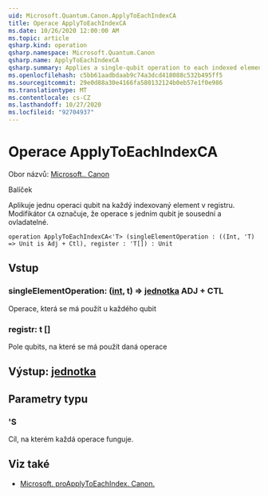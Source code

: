 ```yaml
---
uid: Microsoft.Quantum.Canon.ApplyToEachIndexCA
title: Operace ApplyToEachIndexCA
ms.date: 10/26/2020 12:00:00 AM
ms.topic: article
qsharp.kind: operation
qsharp.namespace: Microsoft.Quantum.Canon
qsharp.name: ApplyToEachIndexCA
qsharp.summary: Applies a single-qubit operation to each indexed element in a register. The modifier `CA` indicates that the single-qubit operation is adjointable and controllable.
ms.openlocfilehash: c5bb61aadbdaab9c74a3dcd418088c532b495ff5
ms.sourcegitcommit: 29e0d88a30e4166fa580132124b0eb57e1f0e986
ms.translationtype: MT
ms.contentlocale: cs-CZ
ms.lasthandoff: 10/27/2020
ms.locfileid: "92704937"
---
```

# <a name="applytoeachindexca-operation"></a>Operace ApplyToEachIndexCA

Obor názvů: [Microsoft.. Canon](xref:Microsoft.Quantum.Canon)

Balíček [](https://nuget.org/packages/)


Aplikuje jednu operaci qubit na každý indexovaný element v registru.
Modifikátor `CA` označuje, že operace s jedním qubit je sousední a ovladatelné.

```qsharp
operation ApplyToEachIndexCA<'T> (singleElementOperation : ((Int, 'T) => Unit is Adj + Ctl), register : 'T[]) : Unit
```


## <a name="input"></a>Vstup

### <a name="singleelementoperation--intt--unit-adj--ctl"></a>singleElementOperation: ([int](xref:microsoft.quantum.lang-ref.int), t) => [jednotka](xref:microsoft.quantum.lang-ref.unit) ADJ + CTL

Operace, která se má použít u každého qubit


### <a name="register--t"></a>registr: t []

Pole qubits, na které se má použít daná operace



## <a name="output--unit"></a>Výstup: [jednotka](xref:microsoft.quantum.lang-ref.unit)



## <a name="type-parameters"></a>Parametry typu

### <a name="t"></a>'S

Cíl, na kterém každá operace funguje.

## <a name="see-also"></a>Viz také

- [Microsoft. proApplyToEachIndex. Canon.](xref:Microsoft.Quantum.Canon.ApplyToEachIndex)